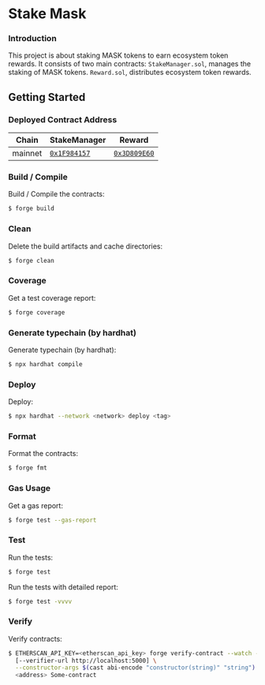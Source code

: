 # Stake Mask

### Introduction

This project is about staking MASK tokens to earn ecosystem token rewards. It consists of two main contracts:
`StakeManager.sol`, manages the staking of MASK tokens.
`Reward.sol`, distributes ecosystem token rewards.

## Getting Started

### Deployed Contract Address

<!-- begin address -->

| Chain   | StakeManager                  | Reward                         |
| ------- | ----------------------------- | ------------------------------ |
| mainnet | [`0x1F984157`][stake-mainnet] | [`0x3D809E60`][reward-mainnet] |

[stake-mainnet]: https://etherscan.io/address/0x3d809e601b12e36cd817c4234a2f05249112eabb
[reward-mainnet]: https://etherscan.io/address/0x9903c9d15f7ee48d1f6d9c258cf1c1387603d851

<!-- end address -->

### Build / Compile

Build / Compile the contracts:

```sh
$ forge build
```

### Clean

Delete the build artifacts and cache directories:

```sh
$ forge clean
```

### Coverage

Get a test coverage report:

```sh
$ forge coverage
```

### Generate typechain (by hardhat)

Generate typechain (by hardhat):

```sh
$ npx hardhat compile
```

### Deploy

Deploy:

```sh
$ npx hardhat --network <network> deploy <tag>
```

### Format

Format the contracts:

```sh
$ forge fmt
```

### Gas Usage

Get a gas report:

```sh
$ forge test --gas-report
```

### Test

Run the tests:

```sh
$ forge test
```

Run the tests with detailed report:

```sh
$ forge test -vvvv
```

### Verify

Verify contracts:

```sh
$ ETHERSCAN_API_KEY=<etherscan_api_key> forge verify-contract --watch --compiler-version "v0.8.23" \
  [--verifier-url http://localhost:5000] \
  --constructor-args $(cast abi-encode "constructor(string)" "string") \
  <address> Some-contract

```
